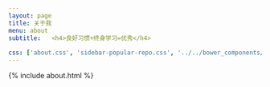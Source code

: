 ```yaml
---
layout: page
title: 关于我
menu: about
subtitle:   <h4>良好习惯+终身学习=优秀</h4>
                            
css: ['about.css', 'sidebar-popular-repo.css', '../../bower_components/flag-icon-css/css/flag-icon.min.css']
---
```


{% include about.html %}